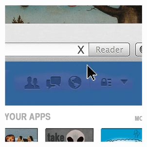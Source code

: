 ![A medieval guy refreshing his Facebook account](https://raw.githubusercontent.com/Gueorgui/Gueorgui/main/refresh.webp)